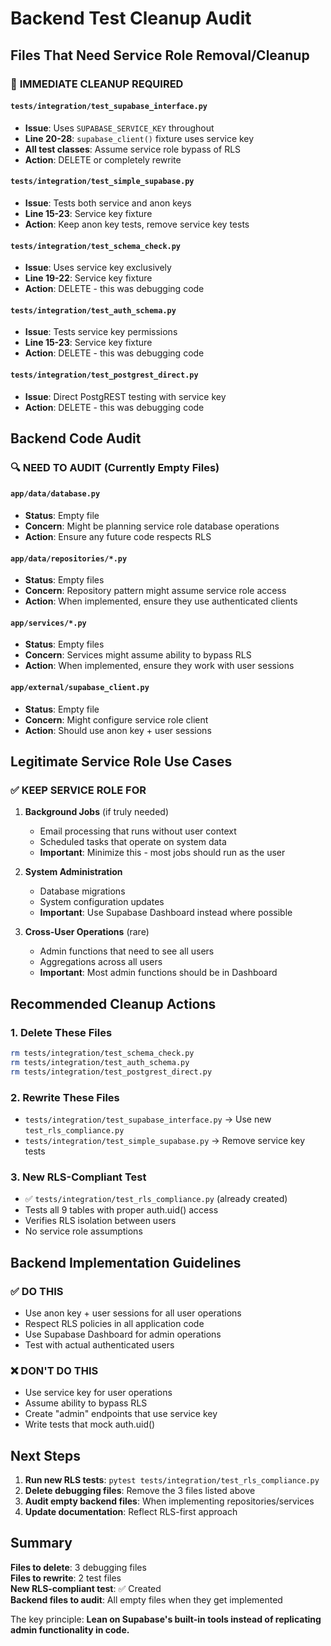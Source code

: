 # Backend Test Cleanup Audit

## Files That Need Service Role Removal/Cleanup

### 🚨 **IMMEDIATE CLEANUP REQUIRED**

#### `tests/integration/test_supabase_interface.py`
- **Issue**: Uses `SUPABASE_SERVICE_KEY` throughout
- **Line 20-28**: `supabase_client()` fixture uses service key
- **All test classes**: Assume service role bypass of RLS
- **Action**: DELETE or completely rewrite

#### `tests/integration/test_simple_supabase.py`
- **Issue**: Tests both service and anon keys
- **Line 15-23**: Service key fixture
- **Action**: Keep anon key tests, remove service key tests

#### `tests/integration/test_schema_check.py`
- **Issue**: Uses service key exclusively
- **Line 19-22**: Service key fixture
- **Action**: DELETE - this was debugging code

#### `tests/integration/test_auth_schema.py`
- **Issue**: Tests service key permissions
- **Line 15-23**: Service key fixture
- **Action**: DELETE - this was debugging code

#### `tests/integration/test_postgrest_direct.py`
- **Issue**: Direct PostgREST testing with service key
- **Action**: DELETE - this was debugging code

## Backend Code Audit

### 🔍 **NEED TO AUDIT** (Currently Empty Files)

#### `app/data/database.py`
- **Status**: Empty file
- **Concern**: Might be planning service role database operations
- **Action**: Ensure any future code respects RLS

#### `app/data/repositories/*.py`
- **Status**: Empty files
- **Concern**: Repository pattern might assume service role access
- **Action**: When implemented, ensure they use authenticated clients

#### `app/services/*.py`
- **Status**: Empty files
- **Concern**: Services might assume ability to bypass RLS
- **Action**: When implemented, ensure they work with user sessions

#### `app/external/supabase_client.py`
- **Status**: Empty file
- **Concern**: Might configure service role client
- **Action**: Should use anon key + user sessions

## Legitimate Service Role Use Cases

### ✅ **KEEP SERVICE ROLE FOR**

1. **Background Jobs** (if truly needed)
   - Email processing that runs without user context
   - Scheduled tasks that operate on system data
   - **Important**: Minimize this - most jobs should run as the user

2. **System Administration**
   - Database migrations
   - System configuration updates
   - **Important**: Use Supabase Dashboard instead where possible

3. **Cross-User Operations** (rare)
   - Admin functions that need to see all users
   - Aggregations across all users
   - **Important**: Most admin functions should be in Dashboard

## Recommended Cleanup Actions

### 1. **Delete These Files**
```bash
rm tests/integration/test_schema_check.py
rm tests/integration/test_auth_schema.py
rm tests/integration/test_postgrest_direct.py
```

### 2. **Rewrite These Files**
- `tests/integration/test_supabase_interface.py` → Use new `test_rls_compliance.py`
- `tests/integration/test_simple_supabase.py` → Remove service key tests

### 3. **New RLS-Compliant Test**
- ✅ `tests/integration/test_rls_compliance.py` (already created)
- Tests all 9 tables with proper auth.uid() access
- Verifies RLS isolation between users
- No service role assumptions

## Backend Implementation Guidelines

### ✅ **DO THIS**
- Use anon key + user sessions for all user operations
- Respect RLS policies in all application code
- Use Supabase Dashboard for admin operations
- Test with actual authenticated users

### ❌ **DON'T DO THIS**
- Use service key for user operations
- Assume ability to bypass RLS
- Create "admin" endpoints that use service key
- Write tests that mock auth.uid()

## Next Steps

1. **Run new RLS tests**: `pytest tests/integration/test_rls_compliance.py`
2. **Delete debugging files**: Remove the 3 files listed above
3. **Audit empty backend files**: When implementing repositories/services
4. **Update documentation**: Reflect RLS-first approach

## Summary

**Files to delete**: 3 debugging files  
**Files to rewrite**: 2 test files  
**New RLS-compliant test**: ✅ Created  
**Backend files to audit**: All empty files when they get implemented  

The key principle: **Lean on Supabase's built-in tools instead of replicating admin functionality in code.**